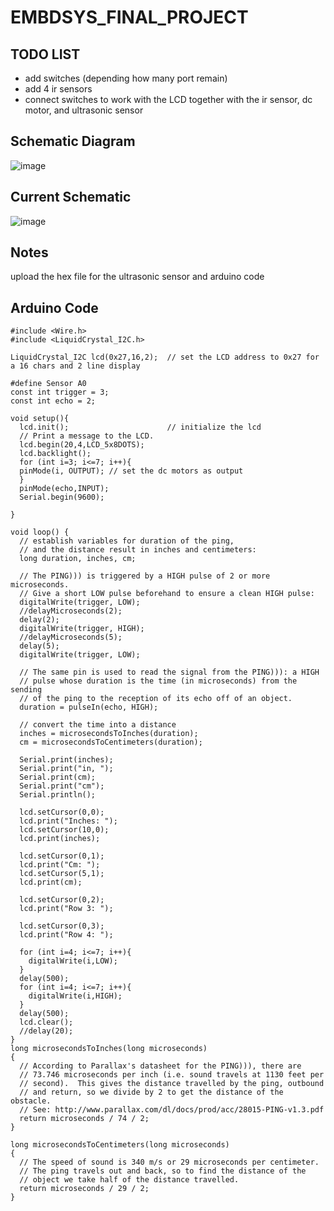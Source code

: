 # EMBDSYS_FINAL_PROJECT
## TODO LIST
- add switches (depending how many port remain)
- add 4 ir sensors
- connect switches to work with the LCD together with the ir sensor, dc motor, and ultrasonic sensor
## Schematic Diagram
![image](https://github.com/user-attachments/assets/2e8c4cbb-4da5-4ed9-bf49-a6cfd323f088)
## Current Schematic 
![image](https://github.com/user-attachments/assets/440ead0e-ee3d-4a85-8ff5-d572332700f7)
## Notes
upload the hex file for the ultrasonic sensor and arduino code
## Arduino Code
```
#include <Wire.h> 
#include <LiquidCrystal_I2C.h>

LiquidCrystal_I2C lcd(0x27,16,2);  // set the LCD address to 0x27 for a 16 chars and 2 line display

#define Sensor A0
const int trigger = 3;
const int echo = 2;

void setup(){
  lcd.init();                      // initialize the lcd 
  // Print a message to the LCD.
  lcd.begin(20,4,LCD_5x8DOTS);
  lcd.backlight();
  for (int i=3; i<=7; i++){
  pinMode(i, OUTPUT); // set the dc motors as output
  }
  pinMode(echo,INPUT); 
  Serial.begin(9600);
  
}

void loop() {
  // establish variables for duration of the ping, 
  // and the distance result in inches and centimeters:
  long duration, inches, cm;

  // The PING))) is triggered by a HIGH pulse of 2 or more microseconds.
  // Give a short LOW pulse beforehand to ensure a clean HIGH pulse:
  digitalWrite(trigger, LOW);
  //delayMicroseconds(2);
  delay(2);
  digitalWrite(trigger, HIGH);
  //delayMicroseconds(5);
  delay(5);
  digitalWrite(trigger, LOW);

  // The same pin is used to read the signal from the PING))): a HIGH
  // pulse whose duration is the time (in microseconds) from the sending
  // of the ping to the reception of its echo off of an object.
  duration = pulseIn(echo, HIGH);

  // convert the time into a distance
  inches = microsecondsToInches(duration);
  cm = microsecondsToCentimeters(duration);

  Serial.print(inches);
  Serial.print("in, ");
  Serial.print(cm);
  Serial.print("cm");
  Serial.println();

  lcd.setCursor(0,0);
  lcd.print("Inches: ");
  lcd.setCursor(10,0);
  lcd.print(inches);

  lcd.setCursor(0,1);
  lcd.print("Cm: ");
  lcd.setCursor(5,1);
  lcd.print(cm);

  lcd.setCursor(0,2);
  lcd.print("Row 3: ");

  lcd.setCursor(0,3);
  lcd.print("Row 4: ");

  for (int i=4; i<=7; i++){
    digitalWrite(i,LOW);
  }
  delay(500);
  for (int i=4; i<=7; i++){
    digitalWrite(i,HIGH);
  }
  delay(500);
  lcd.clear();
  //delay(20);
}
long microsecondsToInches(long microseconds)
{
  // According to Parallax's datasheet for the PING))), there are
  // 73.746 microseconds per inch (i.e. sound travels at 1130 feet per
  // second).  This gives the distance travelled by the ping, outbound
  // and return, so we divide by 2 to get the distance of the obstacle.
  // See: http://www.parallax.com/dl/docs/prod/acc/28015-PING-v1.3.pdf
  return microseconds / 74 / 2;
}

long microsecondsToCentimeters(long microseconds)
{
  // The speed of sound is 340 m/s or 29 microseconds per centimeter.
  // The ping travels out and back, so to find the distance of the
  // object we take half of the distance travelled.
  return microseconds / 29 / 2;
}

```
